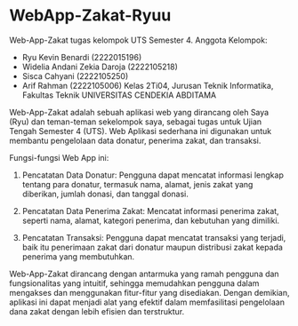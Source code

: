 # WebApp-Zakat-Ryuu

Web-App-Zakat tugas kelompok UTS Semester 4. 
Anggota Kelompok:
  - Ryu Kevin Benardi (2222015196)
  - Widelia Andani Zekia Daroja (2222105218)
  - Sisca Cahyani (2222105250)
  - Arif Rahman (2222105006)
Kelas 2Ti04, Jurusan Teknik Informatika, Fakultas Teknik
UNIVERSITAS CENDEKIA ABDITAMA

Web-App-Zakat adalah sebuah aplikasi web yang dirancang oleh Saya (Ryu) dan teman-teman sekelompok saya, sebagai tugas untuk Ujian Tengah Semester 4 (UTS). Web Aplikasi sederhana ini digunakan untuk membantu pengelolaan data donatur, penerima zakat, dan transaksi.

Fungsi-fungsi Web App ini:

1. Pencatatan Data Donatur: Pengguna dapat mencatat informasi lengkap tentang para donatur, termasuk nama, alamat, jenis zakat yang diberikan, jumlah donasi, dan tanggal donasi.

2. Pencatatan Data Penerima Zakat: Mencatat informasi penerima zakat, seperti nama, alamat, kategori penerima, dan kebutuhan yang dimiliki.

3. Pencatatan Transaksi: Pengguna dapat mencatat transaksi yang terjadi, baik itu penerimaan zakat dari donatur maupun distribusi zakat kepada penerima yang membutuhkan.

Web-App-Zakat dirancang dengan antarmuka yang ramah pengguna dan fungsionalitas yang intuitif, sehingga memudahkan pengguna dalam mengakses dan menggunakan fitur-fitur yang disediakan. Dengan demikian, aplikasi ini dapat menjadi alat yang efektif dalam memfasilitasi pengelolaan dana zakat dengan lebih efisien dan terstruktur.
